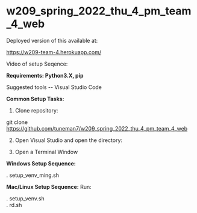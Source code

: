 # w209_spring_2022_thu_4_pm_team_4_web

Deployed version of this available at:

https://w209-team-4.herokuapp.com/

Video of setup Seqence:

**Requirements: Python3.X, pip**

Suggested tools -- Visual Studio Code

**Common Setup Tasks:**

1. Clone repository:

git clone https://github.com/tuneman7/w209_spring_2022_thu_4_pm_team_4_web

2. Open Visual Studio and open the directory:

3.  Open a Terminal Window 

**Windows Setup Sequence:**


. setup_venv_ming.sh 


**Mac/Linux Setup Sequence:**
Run:

. setup_venv.sh  
. rd.sh



